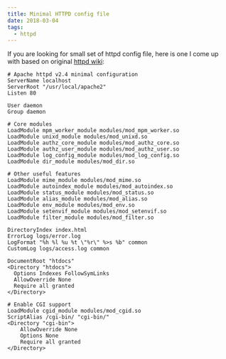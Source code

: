 ```yaml
---
title: Minimal HTTPD config file
date: 2018-03-04
tags:
  - httpd
---
```


If you are looking for small set of httpd config file, here is one I
come up with based on original [httpd
wiki](https://wiki.apache.org/httpd/Minimal_Config):

    # Apache httpd v2.4 minimal configuration
    ServerName localhost
    ServerRoot "/usr/local/apache2"
    Listen 80

    User daemon
    Group daemon

    # Core modules
    LoadModule mpm_worker_module modules/mod_mpm_worker.so
    LoadModule unixd_module modules/mod_unixd.so
    LoadModule authz_core_module modules/mod_authz_core.so
    LoadModule authz_user_module modules/mod_authz_user.so
    LoadModule log_config_module modules/mod_log_config.so
    LoadModule dir_module modules/mod_dir.so

    # Other useful features
    LoadModule mime_module modules/mod_mime.so
    LoadModule autoindex_module modules/mod_autoindex.so
    LoadModule status_module modules/mod_status.so
    LoadModule alias_module modules/mod_alias.so
    LoadModule env_module modules/mod_env.so
    LoadModule setenvif_module modules/mod_setenvif.so
    LoadModule filter_module modules/mod_filter.so

    DirectoryIndex index.html
    ErrorLog logs/error.log
    LogFormat "%h %l %u %t \"%r\" %>s %b" common
    CustomLog logs/access.log common

    DocumentRoot "htdocs"
    <Directory "htdocs">
      Options Indexes FollowSymLinks
      AllowOverride None
      Require all granted
    </Directory>

    # Enable CGI support
    LoadModule cgid_module modules/mod_cgid.so
    ScriptAlias /cgi-bin/ "cgi-bin/"
    <Directory "cgi-bin">
        AllowOverride None
        Options None
        Require all granted
    </Directory>

